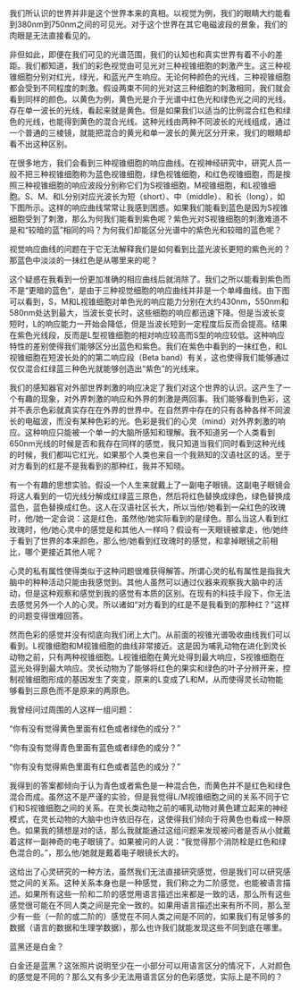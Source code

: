 我们所认识的世界并非是这个世界本来的真相。以视觉为例，我们的眼睛大约能看到380nm到750nm之间的可见光。对于这个世界在其它电磁波段的景象，我们的肉眼是无法直接看见的。

非但如此，即便在我们可见的光谱范围，我们的认知也和真实世界有着不小的差距。我们都知道，我们的彩色视觉由可见光对三种视锥细胞的刺激产生。这三种视锥细胞分别对红光，绿光，和蓝光产生响应。无论何种颜色的光线，三种视锥细胞都会受到不同程度的刺激。假设两束不同的光对这三种细胞的刺激相同，我们就会看到同样的颜色。以黄色为例，黄色光是介于光谱中红色光和绿色光之间的光线。存在单一波长的光线，看起来就是黄色。但是如果我们以适当的比例混合红色和绿色的光线，也能得到黄色的混合光线。这种光线由两种不同波长的光线组成，通过一个普通的三棱镜，就能把混合的黄光和单一波长的黄光区分开来，我们的眼睛却看不出这种区别。

在很多地方，我们会看到三种视锥细胞的响应曲线。在视神经研究中，研究人员一般不把三种视锥细胞称为蓝色视锥细胞，绿色视锥细胞，和红色视锥细胞，而是按照三种视锥细胞的响应波段分别称它们为S视锥细胞，M视锥细胞，和L视锥细胞。S、M、和L分别对应光波长为短（short）、中（middle）、和长（long），如下图所示。这样的响应曲线常常让我感到困惑。如果我们能看到蓝色是因为S视锥细胞受到了刺激，那么为何我们能看到紫色呢？紫色光对S视锥细胞的刺激难道不是和“较暗的蓝”相同的吗？为何我们却能区分光谱中的紫色光和较暗的蓝色呢？

视觉响应曲线的问题在于它无法解释我们是如何看到比蓝光波长更短的紫色光的？那蓝色中淡淡的一抹红色是从哪里来的呢？

这个疑惑在我看到一份更加准确的相应曲线后就消除了。我们之所以能看到紫色而不是“更暗的蓝色”，是由于三种视觉细胞的响应曲线并非是一个单峰曲线。由下图可以看到，S，M和L视锥细胞对单色光的响应能力分别在大约430nm，550nm和580nm处达到最大，当波长变长时，这些细胞的响应都迅速下降。但是当波长变短时，L的响应能力一开始会降低，但是当波长短到一定程度后反而会提高。结果在紫色光线段，反而是L型视锥细胞的相对响应较高而S型的响应较低。这种响应特性的差别使得我们能够区分出蓝色和紫色。我们在紫色中看到的一抹红色，和L视锥细胞在短波长处的的第二响应段（Beta band）有关，这也使得我们能够通过仅仅混合红绿蓝三种色光就能够创造出“紫色”的光线来。

我们的感知器官对外部世界刺激的响应决定了我们对这个世界的认识。这产生了一个有趣的现象，对外界刺激的响应和外界的刺激是两回事。我们能够看到色彩，这并不表示色彩就真实存在在外界的世界中。在自然界中存在的只有各种各样不同波长的电磁波，而没有某种色彩的光。色彩是我们的心灵（mind）对外界刺激的响应。这种响应只能被一个单一的大脑所感知和理解。我不知道另一个人类看到650nm光线的时候是否和我存在同样的感觉，我只知道当我们同时看到这种光线的时候，我们都叫它红光，如果那个人类也来自一个我熟知的汉语社区的话。至于对方看到的红是不是我看到的那种红，我并不知晓。

有一个有趣的思想实验。假设一个人生来就戴上了一副电子眼镜。这副电子眼镜会将这人看到的一切光线分解成红绿蓝三原色，然后将红色替换成绿色，绿色替换成蓝色，蓝色替换成红色。这人在汉语社区长大，所以当他/她看到一朵红色的玫瑰时，他/她一定会说：这是红色，虽然他/她实际看到的是绿色。那么当这人看到红玫瑰时，他/她心灵中的感觉是和其他人一样吗？假设有一天眼镜被拿走，他/她终于看到了世界的本来颜色，那么他/她看到红玫瑰时的感觉，和拿掉眼镜之前相比，哪个更接近其他人呢？

心灵的私有属性使得类似于这种问题很难获得解答。所谓心灵的私有属性是指我大脑中的种种活动只能由我感觉到。其他人虽然可以通过仪器来观察我大脑中的活动，但是这种观察和感觉到我的感觉有本质的区别。在现有的科技手段下，你无法去感觉另外一个人的心灵。所以诸如“对方看到的红是不是我看到的那种红？”这样的问题变得很难回答。

然而色彩的感觉并没有彻底向我们闭上大门。从前面的视锥光谱吸收曲线我们可以看到。L视锥细胞和M视锥细胞的曲线非常接近。这是因为哺乳动物在进化到灵长动物之前，只有两种视锥细胞。L视锥细胞在黄光处得到最大响应，S视锥细胞在蓝光处得到最大响应。灵长动物为了能够将红色的果实和绿色的叶子分辨开来，控制视锥细胞形成的基因发生了突变，原来的L变成了L和M，从而使得灵长动物能够看到三原色而不是原来的两原色。

我曾经问过周围的人这样一组问题：

“你有没有觉得黄色里面有红色或者绿色的成分？”

“你有没有觉得青色里面有蓝色或者绿色的成分？”

“你有没有觉得紫色里面有红色或者蓝色的成分？”

我得到的答案都倾向于认为青色或者紫色是一种混合色，而黄色并不是红色和绿色混合而成。虽然这不是严谨的实验，但是我觉得L/M视锥细胞之间的关系不同于它们和S视锥细胞之间的关系。在灵长类动物之前的哺乳动物对黄色建立起来的神经模式，在灵长动物的大脑中也许依旧存在，这使得我们倾向于将黄色也看成一种原色。如果我的猜想是对的话，那么我就能通过这组问题来发现被问者是否从小就戴着这样一副神奇的电子眼镜了。如果被问的人说：“我觉得那个消防栓是红色和绿色混合的。”，那么他/她就是戴着电子眼镜长大的。

这给出了心灵研究的一种方法，虽然我们无法直接研究感觉，但是我们可以研究感觉之间的关系。这种关系本身也是一种感觉，我们称之为二阶感觉，也能被语言描述。如果所有这些一阶和二阶的感觉用语言描述出来都是一致的话，那么所有这些感觉很可能在不同人类之间是完全一致的。如果用语言描述出来有所不同，那么至少有一些（一阶的或二阶的）感觉在不同人类之间是不同的，如果我们有足够多的数据（语言的数据和生理学数据），那么也许我们就能发现这些不同到底在哪里。

蓝黑还是白金？

白金还是蓝黑？这张照片说明至少在一小部分可以用语言区分的情况下，人对颜色的感觉是不同的？那么又有多少无法用语言区分的色彩感觉，实际上是不同的？

